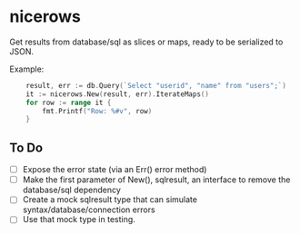 # nicerows

Get results from database/sql as slices or maps, ready to be serialized to JSON.

Example:

```go
    result, err := db.Query(`Select "userid", "name" from "users";`)
    it := nicerows.New(result, err).IterateMaps()
    for row := range it {
        fmt.Printf("Row: %#v", row)
    }
```


## To Do

- [ ] Expose the error state (via an Err() error method)
- [ ] Make the first parameter of New(), sqlresult, an interface to remove the
      database/sql dependency
- [ ] Create a mock sqlresult type that can simulate syntax/database/connection
      errors
- [ ] Use that mock type in testing.